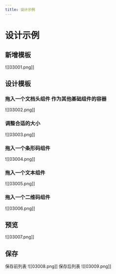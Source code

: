 ```yaml
---
title: 设计示例
---
```


# 设计示例

## 新增模板
![[03001.png]]
## 设计模板
### 拖入一个文档头组件 作为其他基础组件的容器
![[03002.png]]
### 调整合适的大小
![[03003.png]]
### 拖入一个条形码组件
![[03004.png]]
### 拖入一个文本组件
![[03005.png]]
### 拖入一个二维码组件
![[03006.png]]
## 预览
![[03007.png]]
## 保存
保存前列表
![[03008.png]]
保存后列表
![[03009.png]]